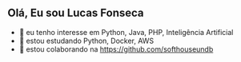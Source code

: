 ## Olá, Eu sou Lucas Fonseca

- 👀 eu tenho interesse em  Python, Java, PHP, Inteligência Artificial
- 🌱 estou estudando Python, Docker, AWS
- 💞️ estou colaborando na https://github.com/softhouseundb
